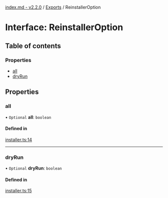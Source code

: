 [index.md - v2.2.0](../README.md) / [Exports](../modules.md) / ReinstallerOption

# Interface: ReinstallerOption

## Table of contents

### Properties

- [all](ReinstallerOption.md#all)
- [dryRun](ReinstallerOption.md#dryrun)

## Properties

### all

• `Optional` **all**: `boolean`

#### Defined in

[installer.ts:14](https://github.com/saqqdy/reinstaller/blob/ad05632/src/installer.ts#L14)

---

### dryRun

• `Optional` **dryRun**: `boolean`

#### Defined in

[installer.ts:15](https://github.com/saqqdy/reinstaller/blob/ad05632/src/installer.ts#L15)
